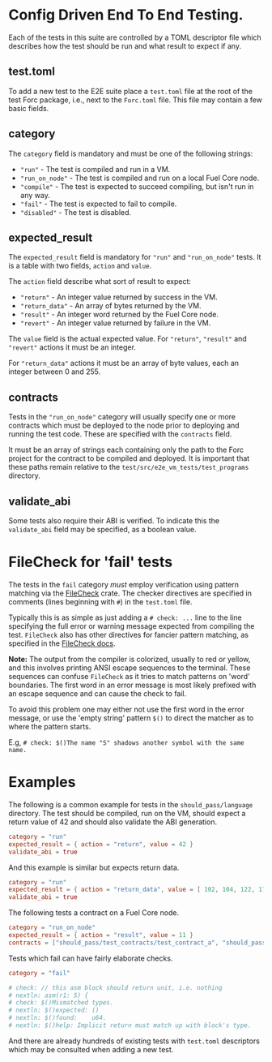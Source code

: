 # Config Driven End To End Testing.

Each of the tests in this suite are controlled by a TOML descriptor file which describes how the
test should be run and what result to expect if any.

## test.toml

To add a new test to the E2E suite place a `test.toml` file at the root of the test Forc package,
i.e., next to the `Forc.toml` file.  This file may contain a few basic fields.

## category

The `category` field is mandatory and must be one of the following strings:

* `"run"` - The test is compiled and run in a VM.
* `"run_on_node"` - The test is compiled and run on a local Fuel Core node.
* `"compile"` - The test is expected to succeed compiling, but isn't run in any way.
* `"fail"` - The test is expected to fail to compile.
* `"disabled"` - The test is disabled.

## expected_result

The `expected_result` field is mandatory for `"run"` and `"run_on_node"` tests.  It is a table with
two fields, `action` and `value`.

The `action` field describe what sort of result to expect:

* `"return"` - An integer value returned by success in the VM.
* `"return_data"` - An array of bytes returned by the VM.
* `"result"` - An integer word returned by the Fuel Core node.
* `"revert"` - An integer value returned by failure in the VM.

The `value` field is the actual expected value.  For `"return"`, `"result"` and `"revert"` actions
it must be an integer.

For `"return_data"` actions it must be an array of byte values, each an integer between 0 and 255.

## contracts

Tests in the `"run_on_node"` category will usually specify one or more contracts which must be
deployed to the node prior to deploying and running the test code.  These are specified with the
`contracts` field.

It must be an array of strings each containing only the path to the Forc project for the contract to
be compiled and deployed.  It is important that these paths remain relative to the
`test/src/e2e_vm_tests/test_programs` directory.

## validate_abi

Some tests also require their ABI is verified.  To indicate this the `validate_abi` field may be
specified, as a boolean value.

# FileCheck for 'fail' tests

The tests in the `fail` category _must_ employ verification using pattern matching via the [FileCheck](https://docs.rs/filecheck/latest/filecheck/)
crate.  The checker directives are specified in comments (lines beginning with `#`) in the `test.toml`
file.

Typically this is as simple as just adding a `# check: ...` line to the line specifying the full
error or warning message expected from compiling the test.  `FileCheck` also has other directives for
fancier pattern matching, as specified in the [FileCheck docs](https://docs.rs/filecheck/latest/filecheck/).

**Note:** The output from the compiler is colorized, usually to red or yellow, and this involves
printing ANSI escape sequences to the terminal.  These sequences can confuse `FileCheck` as it tries
to match patterns on 'word' boundaries.  The first word in an error message is most likely prefixed
with an escape sequence and can cause the check to fail.

To avoid this problem one may either not use the first word in the error message, or use the 'empty
string' pattern `$()` to direct the matcher as to where the pattern starts.

E.g, `# check: $()The name "S" shadows another symbol with the same name.`

# Examples

The following is a common example for tests in the `should_pass/language` directory.  The test
should be compiled, run on the VM, should expect a return value of 42 and should also validate the
ABI generation.

```toml
category = "run"
expected_result = { action = "return", value = 42 }
validate_abi = true
```

And this example is similar but expects return data.

```toml
category = "run"
expected_result = { action = "return_data", value = [ 102, 104, 122, 173, 248, 98, 189, 119, 108, 143, 193, 139, 142, 159, 142, 32, 8, 151, 20, 133, 110, 226, 51, 179, 144, 42, 89, 29, 13, 95, 41, 37 ] }
validate_abi = true
```

The following tests a contract on a Fuel Core node.

```toml
category = "run_on_node"
expected_result = { action = "result", value = 11 }
contracts = ["should_pass/test_contracts/test_contract_a", "should_pass/test_contracts/test_contract_b"]
```

Tests which fail can have fairly elaborate checks.

```toml
category = "fail"

# check: // this asm block should return unit, i.e. nothing
# nextln: asm(r1: 5) {
# check: $()Mismatched types.
# nextln: $()expected: ()
# nextln: $()found:    u64.
# nextln: $()help: Implicit return must match up with block's type.
```

And there are already hundreds of existing tests with `test.toml` descriptors which may be consulted
when adding a new test.
